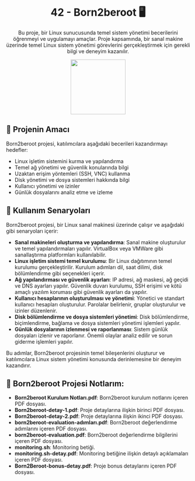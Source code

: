 <!-- Proje Başlığı -->
<h1 align="center">42 - Born2beroot 🖥️</h1>

<!-- Proje Açıklaması -->
<p align="center">
Bu proje, bir Linux sunucusunda temel sistem yönetimi becerilerini öğrenmeyi ve uygulamayı amaçlar. Proje kapsamında, bir sanal makine üzerinde temel Linux sistem yönetimi görevlerini gerçekleştirmek için gerekli bilgi ve deneyim kazanılır.
</p>

<!-- Proje Logosu veya Görseli -->
<p align="center">
  <a target="blank"><img src="https://i.hizliresim.com/cn47lop.png" height="150" width="150" /></a>
</p>

## 🎯 Projenin Amacı

Born2beroot projesi, katılımcılara aşağıdaki becerileri kazandırmayı hedefler:

- Linux işletim sistemini kurma ve yapılandırma
- Temel ağ yönetimi ve güvenlik konularında bilgi
- Uzaktan erişim yöntemleri (SSH, VNC) kullanma
- Disk yönetimi ve dosya sistemleri hakkında bilgi
- Kullanıcı yönetimi ve izinler
- Günlük dosyalarını analiz etme ve izleme

## 🔧 Kullanım Senaryoları

Born2beroot projesi, bir Linux sanal makinesi üzerinde çalışır ve aşağıdaki gibi senaryoları içerir:

- **Sanal makineleri oluşturma ve yapılandırma**: Sanal makine oluşturulur ve temel yapılandırmaları yapılır. VirtualBox veya VMWare gibi sanallaştırma platformları kullanılabilir.
- **Linux işletim sistemi temel kurulumu**: Bir Linux dağıtımının temel kurulumu gerçekleştirilir. Kurulum adımları dil, saat dilimi, disk bölümlendirme gibi seçenekleri içerir.
- **Ağ yapılandırması ve güvenlik ayarları**: IP adresi, ağ maskesi, ağ geçidi ve DNS ayarları yapılır. Güvenlik duvarı kurulumu, SSH erişimi ve kötü amaçlı yazılım koruması gibi güvenlik ayarları da yapılır.
- **Kullanıcı hesaplarının oluşturulması ve yönetimi**: Yönetici ve standart kullanıcı hesapları oluşturulur. Parolalar belirlenir, gruplar oluşturulur ve izinler düzenlenir.
- **Disk bölümlendirme ve dosya sistemleri yönetimi**: Disk bölümlendirme, biçimlendirme, bağlama ve dosya sistemleri yönetimi işlemleri yapılır.
- **Günlük dosyalarının izlenmesi ve raporlanması**: Sistem günlük dosyaları izlenir ve raporlanır. Önemli olaylar analiz edilir ve sorun giderme işlemleri yapılır.

Bu adımlar, Born2beroot projesinin temel bileşenlerini oluşturur ve katılımcılara Linux sistem yönetimi konusunda derinlemesine bir deneyim kazandırır.

## 📑 Born2beroot Projesi Notlarım:

- **Born2beroot Kurulum Notları.pdf**: Born2beroot kurulum notlarını içeren PDF dosyası.
- **Born2beroot-detay-1.pdf**: Proje detaylarına ilişkin birinci PDF dosyası.
- **Born2beroot-detay-2.pdf**: Proje detaylarına ilişkin ikinci PDF dosyası.
- **born2beroot-evaluation-adımları.pdf**: Born2beroot değerlendirme adımlarını içeren PDF dosyası.
- **born2beroot-evaluation.pdf**: Born2beroot değerlendirme bilgilerini içeren PDF dosyası.
- **monitoring.sh**: Monitoring betiği.
- **monitoring.sh-detay.pdf**: Monitoring betiğine ilişkin detaylı açıklamaları içeren PDF dosyası.
- **Born2Beroot-bonus-detay.pdf**: Proje bonus detaylarını içeren PDF dosyası.
